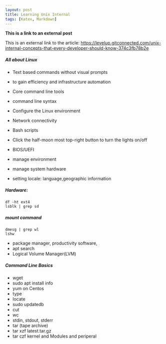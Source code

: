 ```yaml
---
layout: post
title: Learning Unix Internal 
tags: [Katex, Markdown]
---
```


**This is a link to an external post**

This is an external link to the article:  <https://levelup.gitconnected.com/unix-internal-concepts-that-every-developer-should-know-374c3fb78b2e>

##### All about Linux 
- Text based commands without visual prompts
- to gain efficiency and infrastructure automation
- Core command line tools
- command  line syntax
- Configure the Linux environment
- Network connectivity
- Bash scripts

- Click the half-moon most top-right button to turn the lights on/off 
- BIOS/UEFI
- manage environment
- manage system hardware
- setting locale: language,geographic information
 
##### Hardware:
```
df -ht ext4
lsblk | grep sd
```
##### mount command

```
dmesg | grep wl 
lshw 
```

- package manager, productivity software, 
- apt search
- Logical Volume Manager(LVM)

##### Command Line Basics
- wget 
- sudo apt install info
- yum on Centos
- type 
- locate 
- sudo updatedb
- cut 
- wc 
- stdin, stdout, stderr
- tar (tape archive)
- tar xzf latest.tar.gz
- tar czf 
kernel and Modules and periperal

